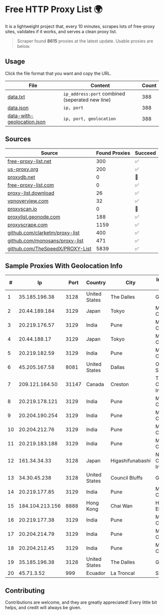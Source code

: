 
# Free HTTP Proxy List 🌍

It is a lightweight project that, every 10 minutes, scrapes lots of free-proxy sites, validates if it works, and serves a clean proxy list.


> Scraper found **8615** proxies at the latest update. Usable proxies are below.

## Usage

Click the file format that you want and copy the URL.


|File|Content|Count|
|----|-------|-----|
|[data.txt](https://raw.githubusercontent.com/themiralay/Proxy-List-World/master/data.txt)|`ip_address:port` combined (seperated new line)|388|
|[data.json](https://raw.githubusercontent.com/themiralay/Proxy-List-World/master/data.json)|`ip, port`|388|
|[data-with-geolocation.json](https://raw.githubusercontent.com/themiralay/Proxy-List-World/master/data-with-geolocation.json)|`ip, port, geolocation`|388|

## Sources

|Source|Found Proxies|Succeed|
|------|-------------|-------|
|[free-proxy-list.net](https://free-proxy-list.net)|300|✅|
|[us-proxy.org](https://www.us-proxy.org)|200|✅|
|[proxydb.net](http://proxydb.net)|0|🚫|
|[free-proxy-list.com](https://free-proxy-list.com/?page=&port=&type%5B%5D=http&type%5B%5D=https&up_time=0&search=Search)|0|✅|
|[proxy-list.download](https://www.proxy-list.download/HTTP)|26|✅|
|[vpnoverview.com](https://vpnoverview.com/privacy/anonymous-browsing/free-proxy-servers)|32|✅|
|[proxyscan.io](https://www.proxyscan.io)|0|🚫|
|[proxylist.geonode.com](https://proxylist.geonode.com/api/proxy-list?limit=300&page=1&sort_by=lastChecked&sort_type=desc&protocols=http,https)|188|✅|
|[proxyscrape.com](https://api.proxyscrape.com/v2/?request=displayproxies&protocol=http&timeout=10000&country=all&ssl=all&anonymity=all)|1159|✅|
|[github.com/clarketm/proxy-list](https://raw.githubusercontent.com/clarketm/proxy-list/master/proxy-list-raw.txt)|400|✅|
|[github.com/monosans/proxy-list](https://raw.githubusercontent.com/monosans/proxy-list/main/proxies/http.txt)|471|✅|
|[github.com/TheSpeedX/PROXY-List](https://raw.githubusercontent.com/TheSpeedX/PROXY-List/master/http.txt)|5839|✅|


## Sample Proxies With Geolocation Info

|#|Ip|Port|Country|City|Internet Service Provider|
|-|--|----|-------|----|-------------------------|
|1|35.185.196.38|3128|United States|The Dalles|Google LLC|
|2|20.44.189.184|3129|Japan|Tokyo|Microsoft Corporation|
|3|20.219.176.57|3129|India|Pune|Microsoft Corporation|
|4|20.44.188.17|3129|Japan|Tokyo|Microsoft Corporation|
|5|20.219.182.59|3129|India|Pune|Microsoft Corporation|
|6|45.205.167.58|8081|United States|Dallas|Octopus Web Solution Inc|
|7|209.121.164.50|31147|Canada|Creston|TELUS Communications Inc.|
|8|20.219.178.121|3129|India|Pune|Microsoft Corporation|
|9|20.204.190.254|3129|India|Pune|Microsoft Corporation|
|10|20.204.212.76|3129|India|Pune|Microsoft Corporation|
|11|20.219.183.188|3129|India|Pune|Microsoft Corporation|
|12|161.34.34.33|3128|Japan|Higashifunabashi|NTT PC Communications, Inc.|
|13|34.30.45.238|3128|United States|Council Bluffs|Google LLC|
|14|20.219.177.85|3129|India|Pune|Microsoft Corporation|
|15|184.104.213.156|8888|Hong Kong|Chai Wan|Hurricane Electric LLC|
|16|20.219.177.38|3129|India|Pune|Microsoft Corporation|
|17|20.204.214.79|3129|India|Pune|Microsoft Corporation|
|18|20.204.212.45|3129|India|Pune|Microsoft Corporation|
|19|35.185.196.38|3128|United States|The Dalles|Google LLC|
|20|45.71.3.52|999|Ecuador|La Troncal|Sysnovelltel S.A|



## Contributing

Contributions are welcome, and they are greatly appreciated! Every
little bit helps, and credit will always be given.


